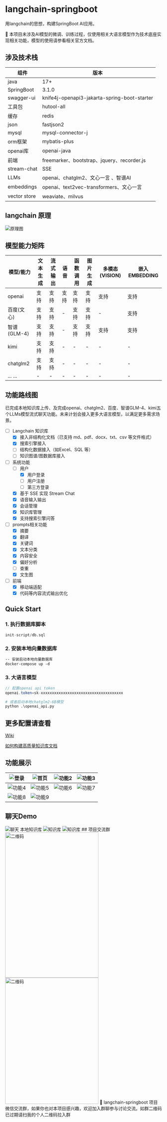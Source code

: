 # langchain-springboot
用langchain的思想，构建SpringBoot AI应用。

🚩 本项目未涉及AI模型的微调、训练过程，仅使用相关大语言模型作为技术底座实现相关功能，模型的使用请参看相关官方文档。

## 涉及技术栈
| 组件           | 版本                                           | 
|--------------|----------------------------------------------|
| java         | 17+                                          | 
| SpringBoot   | 3.1.0                                        | 
| swagger-ui   | knife4j-openapi3-jakarta-spring-boot-starter | 
| 工具包          | hutool-all                                   | 
| 缓存           | redis                                        | 
| json         | fastjson2                                    | 
| mysql        | mysql-connector-j                            | 
| orm框架        | mybatis-plus                                 | 
| openai库      | openai-java                                  |
| 前端           | freemarker、bootstrap、jquery、recorder.js      | 
| stream-chat  | SSE                                          | 
| LLMs         | openai、chatglm2、文心一言 、智谱AI                   | 
| embeddings   | openai、text2vec-transformers、文心一言            |
| vector store | weaviate、milvus                              |

## langchain 原理
<img src="src/main/resources/assets/langchain+chatglm.png" alt="原理图"/>

## 模型能力矩阵
| 模型/能力     | 文本生成 | 流式输出 | 语音  | 函数调用 | 图片生成 | 多模态(VISION) | 嵌入EMBEDDING |
|-----------|-----------|-----------|-----------|-----------|------|-----------|-----------|
| openai    | 支持   | 支持   | 支持  | 支持   | 支持   | 支持          | 支持          |
| 百度(文心)    | 支持   | 支持   | -   | 支持   | 支持   | -           | 支持          |
| 智谱(GLM-4) | 支持   | 支持   | -   | 支持   | 支持   | 支持          | 支持          |
| kimi      | 支持   | 支持   | -   | -    | -    | -           | -           |
| chatglm2  | 支持   | 支持   | -   | -    | -    | -           | -           |
| ... ...   | -    | -    | -   | -    | -    | -           |-  |

## 功能路线图
已完成本地知识库上传、及完成openai、chatglm2、百度、智谱GLM-4、kimi五个LLMs模型流式聊天功能。未来计划会接入更多大语言模型，以满足更多需求场景。
- [ ] Langchain 知识库
    - [x] 接入非结构化文档（已支持 md、pdf、docx、txt、csv 等文件格式）
    - [x] 搜索引擎接入
    - [ ] 结构化数据接入（如Excel、SQL 等）
    - [ ] 知识图谱/图数据库接入
- [ ] 系统功能
    - [ ] 用户
      - [x] 用户登录
      - [ ] 用户注册
      - [ ] 第三方登录
    - [x] 基于 SSE 实现 Stream Chat
    - [x] 语音输入输出
    - [x] 会话管理
    - [x] 知识库管理
    - [x] 支持搜索引擎问答
- [ ] prompts相关功能
    - [x] 摘要
    - [x] 翻译
    - [x] 关键词
    - [x] 文本分类
    - [x] 内容安全
    - [x] 偏好分析
    - [ ] 查重
    - [x] 文生图
- [ ] 前端
    - [x] 移动端适配
    - [x] 代码等内容流式输出优化

## Quick Start
### 1. 执行数据库脚本 
```sql
init-script/db.sql
```
### 2. 安装本地向量数据库
```dockerfile
-- 安装启动本地向量数据库
docker-compose up -d 
```
### 3. 大语言模型
```java
// 配置openai api token
openai.token=sk-xxxxxxxxxxxxxxxxxxxxxxxxxxxxxxxxxxxxx
```
```python
# 或者启动本地chatglm2-6B模型
python .\openai_api.py
```

## 更多配置请查看

[Wiki](https://github.com/hkh1012/langchain-springboot/wiki)

[如何构建高质量知识库文档](https://github.com/hkh1012/langchain-springboot/wiki/How-to-build-a-high%E2%80%90quality-knowledge-base)

## 功能展示
| <img src="src/main/resources/assets/login_app.png" alt="登录" with="200"/> |<img src="src/main/resources/assets/functions_1.png" alt="首页"/>|<img src="src/main/resources/assets/functions_2.png" alt="功能2"/>|<img src="src/main/resources/assets/functions_3.png" alt="功能3"/>|
|--------------------------------------------------------------------------| ------ | ------ | ------ |
|<img src="src/main/resources/assets/functions_4.png" alt="功能4"/>|<img src="src/main/resources/assets/functions_5.png" alt="功能5"/>|<img src="src/main/resources/assets/functions_6.png" alt="功能6"/>|<img src="src/main/resources/assets/functions_7.png" alt="功能7"/>|
|<img src="src/main/resources/assets/functions_8.png" alt="功能8"/>|<img src="src/main/resources/assets/functions_9.png" alt="功能9"/>|||

## 聊天Demo

<img src="src/main/resources/assets/stream-chat.png" alt="聊天"/>
本地知识库
<img src="src/main/resources/assets/use_lk.png" alt="知识库"/>
<img src="src/main/resources/assets/use_lk2.png" alt="知识库"/>
## 项目交流群
<img src="src/main/resources/assets/weixin_qun.png" alt="二维码" width="300" height="467" />
<img src="src/main/resources/assets/weixin_02.png" alt="二维码" width="300" height="406" />
🎉 langchain-springboot 项目微信交流群，如果你也对本项目感兴趣，欢迎加入群聊参与讨论交流。如群二维码已过期请扫我的个人二维码拉入群
